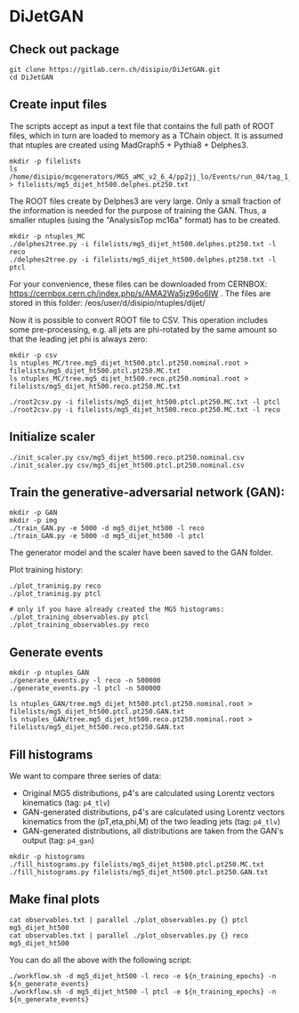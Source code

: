# DiJetGAN

## Check out package

```
git clone https://gitlab.cern.ch/disipio/DiJetGAN.git
cd DiJetGAN
```
## Create input files
The scripts accept as input a text file that contains the full path of ROOT files, which in turn are loaded to memory as a TChain object. 
It is assumed that ntuples are created using MadGraph5 + Pythia8 + Delphes3.

```
mkdir -p filelists
ls /home/disipio/mcgenerators/MG5_aMC_v2_6_4/pp2jj_lo/Events/run_04/tag_1_delphes_events.root > filelists/mg5_dijet_ht500.delphes.pt250.txt
```

The ROOT files create by Delphes3 are very large. Only a small fraction of the information is needed for the purpose of training the GAN. 
Thus, a smaller ntuples (using the "AnalysisTop mc16a" format) has to be created.

```
mkdir -p ntuples_MC
./delphes2tree.py -i filelists/mg5_dijet_ht500.delphes.pt250.txt -l reco
./delphes2tree.py -i filelists/mg5_dijet_ht500.delphes.pt250.txt -l ptcl
```

For your convenience, these files can be downloaded from CERNBOX: https://cernbox.cern.ch/index.php/s/AMA2Wa5jz96o6lW .
The files are stored in this folder: /eos/user/d/disipio/ntuples/dijet/


Now it is possible to convert ROOT file to CSV. This operation includes some pre-processing, e.g. all jets are phi-rotated by the same amount
so that the leading jet phi is always zero:

```
mkdir -p csv
ls ntuples_MC/tree.mg5_dijet_ht500.ptcl.pt250.nominal.root > filelists/mg5_dijet_ht500.ptcl.pt250.MC.txt
ls ntuples_MC/tree.mg5_dijet_ht500.reco.pt250.nominal.root > filelists/mg5_dijet_ht500.reco.pt250.MC.txt

./root2csv.py -i filelists/mg5_dijet_ht500.ptcl.pt250.MC.txt -l ptcl
./root2csv.py -i filelists/mg5_dijet_ht500.reco.pt250.MC.txt -l reco
```

## Initialize scaler
```
./init_scaler.py csv/mg5_dijet_ht500.reco.pt250.nominal.csv
./init_scaler.py csv/mg5_dijet_ht500.ptcl.pt250.nominal.csv 
```

## Train the generative-adversarial network (GAN): 

```
mkdir -p GAN
mkdir -p img
./train_GAN.py -e 5000 -d mg5_dijet_ht500 -l reco
./train_GAN.py -e 5000 -d mg5_dijet_ht500 -l ptcl
```
The generator model and the scaler have been saved to the GAN folder.

Plot training history:
```
./plot_traninig.py reco
./plot_traninig.py ptcl

# only if you have already created the MG5 histograms:
./plot_training_observables.py ptcl
./plot_training_observables.py reco
```

## Generate events

```
mkdir -p ntuples_GAN
./generate_events.py -l reco -n 500000
./generate_events.py -l ptcl -n 500000

ls ntuples_GAN/tree.mg5_dijet_ht500.ptcl.pt250.nominal.root > filelists/mg5_dijet_ht500.ptcl.pt250.GAN.txt
ls ntuples_GAN/tree.mg5_dijet_ht500.reco.pt250.nominal.root > filelists/mg5_dijet_ht500.reco.pt250.GAN.txt 
```

## Fill histograms

We want to compare three series of data:
* Original MG5 distributions, p4's are calculated using Lorentz vectors kinematics (tag: ```p4_tlv```)
* GAN-generated distributions, p4's are calculated using Lorentz vectors kinematics from the (pT,eta,phi,M) of the two leading jets (tag: ```p4_tlv```)
* GAN-generated distributions, all distributions are taken from the GAN's output (tag: ```p4_gan```)

```
mkdir -p histograms
./fill_histograms.py filelists/mg5_dijet_ht500.ptcl.pt250.MC.txt
./fill_histograms.py filelists/mg5_dijet_ht500.ptcl.pt250.GAN.txt

```

## Make final plots

```
cat observables.txt | parallel ./plot_observables.py {} ptcl mg5_dijet_ht500
cat observables.txt | parallel ./plot_observables.py {} reco mg5_dijet_ht500
```

You can do all the above with the following script:

```
./workflow.sh -d mg5_dijet_ht500 -l reco -e ${n_training_epochs} -n ${n_generate_events}
./workflow.sh -d mg5_dijet_ht500 -l ptcl -e ${n_training_epochs} -n ${n_generate_events}
```
